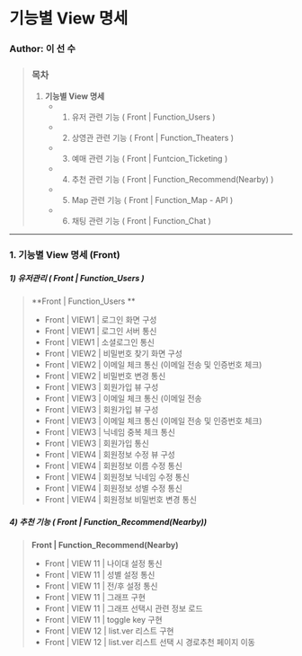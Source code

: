 # 기능별 View 명세

### Author: 이 선 수

> ### 목차 
>
> 1. **기능별 View 명세** 
>    - 1) 유저 관련 기능 ( Front | Function_Users )
>    - 2) 상영관 관련 기능 ( Front | Function_Theaters )
>    - 3) 예매 관련 기능 ( Front | Funtcion_Ticketing )
>    - 4) 추천 관련 기능 ( Front | Function_Recommend(Nearby) )
>    - 5) Map 관련 기능 ( Front | Function_Map - API )
>    - 6) 채팅 관련 기능 ( Front | Function_Chat )

<hr>

### 1. 기능별 View 명세 (Front)

##### 1) 유저관리 ( **Front | Function_Users** )

> **Front | Function_Users **
>
> - Front | VIEW1 | 로그인 화면 구성
> - Front | VIEW1 | 로그인 서버 통신
> - Front | VIEW1 | 소셜로그인 통신
> - Front | VIEW2 | 비밀번호 찾기 화면 구성
> - Front | VIEW2 | 이메일 체크 통신 (이메일 전송 및 인증번호 체크)
> - Front | VIEW2 | 비밀번호 변경 통신
> - Front | VIEW3 | 회원가입 뷰 구성
> - Front | VIEW3 | 이메일 체크 통신 (이메일 전송 
> - Front | VIEW3 | 회원가입 뷰 구성
> - Front | VIEW3 | 이메일 체크 통신 (이메일 전송 및 인증번호 체크)
> - Front | VIEW3 | 닉네임 중복 체크 통신
> - Front | VIEW3 | 회원가입 통신
> - Front | VIEW4 | 회원정보 수정 뷰 구성
> - Front | VIEW4 | 회원정보 이름 수정 통신
> - Front | VIEW4 | 회원정보 닉네임 수정 통신
> - Front | VIEW4 | 회원정보 성별 수정 통신
> - Front | VIEW4 | 회원정보 비밀번호 변경 통신

##### 4) 추천 기능 ( Front | **Function_Recommend**(Nearby))

> **Front | Function_Recommend(Nearby)**
> 
> - Front | VIEW 11 | 나이대 설정 통신
> - Front | VIEW 11 | 성별 설정 통신
> - Front | VIEW 11 | 전/후 설정 통신
> - Front | VIEW 11 | 그래프 구현
> - Front | VIEW 11 | 그래프 선택시 관련 정보 로드
> - Front | VIEW 11 | toggle key 구현
> - Front | VIEW 12 | list.ver 리스트 구현
> - Front | VIEW 12 | list.ver 리스트 선택 시 경로추천 페이지 이동